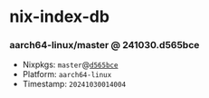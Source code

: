 # nix-index-db
### aarch64-linux/master @ 241030.d565bce
- Nixpkgs: `master`@[`d565bce`](https://github.com/NixOS/nixpkgs/commit/d565bcec33681b4fb44471d1b8044759eeabee5e)
- Platform: `aarch64-linux`
- Timestamp: `20241030014004`
